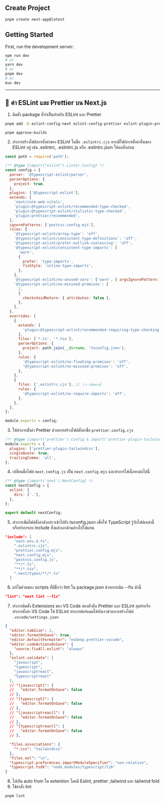 ## Create Project

```bash
pnpm create next-app@latest
```

## Getting Started

First, run the development server:

```bash
npm run dev
# or
yarn dev
# or
pnpm dev
# or
bun dev
```

---

## 📍 ค่า ESLint และ Prettier บน Next.js

1. ติดตั้ง package ที่จำเป็นสำหรับ ESLint และ Prettier

```bash
pnpm add -D eslint-config-next eslint-config-prettier eslint-plugin-prettier prettier prettier-plugin-tailwindcss @typescript-eslint/eslint-plugin
```

```Waarning
pnpm approve-builds
```

2. ทำการสร้างไฟล์การตั้งค่าของ ESLint ในชื่อ `.eslintrc.cjs` หากมีไฟล์การตั้งค่าอื่นของ ESLint อยู่ เช่น .eslintrc, .eslintrc.js หรือ .eslintrc.json ให้ลบทิ้งก่อน

```cjs
const path = require('path');

/** @type {import("eslint").Linter.Config} */
const config = {
  parser: '@typescript-eslint/parser',
  parserOptions: {
    project: true,
  },
  plugins: ['@typescript-eslint'],
  extends: [
    'next/core-web-vitals',
    'plugin:@typescript-eslint/recommended-type-checked',
    'plugin:@typescript-eslint/stylistic-type-checked',
    'plugin:prettier/recommended',
  ],
  ignorePatterns: ['postcss.config.mjs'],
  rules: {
    '@typescript-eslint/array-type': 'off',
    '@typescript-eslint/consistent-type-definitions': 'off',
    '@typescript-eslint/prefer-nullish-coalescing': 'off',
    '@typescript-eslint/consistent-type-imports': [
      'warn',
      {
        prefer: 'type-imports',
        fixStyle: 'inline-type-imports',
      },
    ],
    '@typescript-eslint/no-unused-vars': ['warn', { argsIgnorePattern: '^_' }],
    '@typescript-eslint/no-misused-promises': [
      2,
      {
        checksVoidReturn: { attributes: false },
      },
    ],
  },
  overrides: [
    {
      extends: [
        'plugin:@typescript-eslint/recommended-requiring-type-checking',
      ],
      files: ['*.ts', '*.tsx'],
      parserOptions: {
        project: path.join(__dirname, 'tsconfig.json'),
      },
      rules: {
        '@typescript-eslint/no-floating-promises': 'off',
        '@typescript-eslint/no-misused-promises': 'off',
      },
    },
    {
      files: ['.eslintrc.cjs'], // 👈 เพิ่มตรงนี้
      rules: {
        '@typescript-eslint/no-require-imports': 'off',
      },
    },
  ],
};

module.exports = config;
```

3. ให้ทำการตั้งค่า Prettier ด้วยการสร้างไฟล์ตั้งค่าชื่อ `prettier.config.cjs`

```cjs
/** @type {import('prettier').Config & import('prettier-plugin-tailwindcss').Options} */
module.exports = {
  plugins: ['prettier-plugin-tailwindcss'],
  singleQuote: true,
  trailingComma: 'all',
};
```

4. เปลี่ยนชื่อไฟล์ `next.config.js` เป็น `next.config.mjs` และทำการใส่เนื้อหาต่อไปนี้

```mjs
/** @type {import('next').NextConfig} */
const nextConfig = {
  eslint: {
    dirs: ['.'],
  },
};

export default nextConfig;
```

5. ทำการเพิ่มไฟล์ตั้งค่าดังกล่าวเข้าไปยัง tsconfig.json เพื่อให้ TypeScript รู้จักไฟล์เหล่านี้ หรือทำการลบ include ทิ้งแล้วเอาด้านล่างไปใส่แทน

```json
"include": [
    "next-env.d.ts",
    ".eslintrc.cjs",
    "prettier.config.mjs",
    "next.config.mjs",
    "postcss.config.js",
    "**/*.ts",
    "**/*.tsx",
    ".next/types/**/*.ts"
  ]
```

6. แก้ไขส่วนของ scripts ที่มีชื่อว่า lint ใน package.json ด้วยการเติม --fix ดังนี้

```json
"lint": "next lint --fix"
```

7. ทำการติดตั้ง Extensions ของ VS Code สองตัวคือ Prettier และ ESLint สุดท้ายจึงทำการตั้งค่า VS Code ให้ ESLint ทำการฟอร์แมตให้กับเราด้วยการสร้างไฟล์ `.vscode/settings.json`

```json
{
  "editor.tabSize": 2,
  "editor.formatOnSave": true,
  "editor.defaultFormatter": "esbenp.prettier-vscode",
  "editor.codeActionsOnSave": {
    "source.fixAll.eslint": "always"
  },
  "eslint.validate": [
    "javascript",
    "typescript",
    "javascriptreact",
    "typescriptreact"
  ],
  // "[javascript]": {
  //   "editor.formatOnSave": false
  // },
  // "[typescript]": {
  //   "editor.formatOnSave": false
  // },
  // "[javascriptreact]": {
  //   "editor.formatOnSave": false
  // },
  // "[typescriptreact]": {
  //   "editor.formatOnSave": false
  // },

  "files.associations": {
    "*.css": "tailwindcss"
  },
  "files.eol": "\n",
  "typescript.preferences.importModuleSpecifier": "non-relative",
  "typescript.tsdk": "node_modules/typescript/lib"
}
```

8. ไปเปิด auto from ใน extention โดยมี Eslint, prettier ,tailwind และ tailwind fold
9. ใช้คำสั่ง lint

```bash
pnpm lint
```
